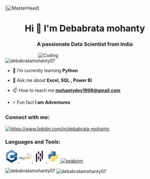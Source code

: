 #
[![MasterHead](https://res.cloudinary.com/practicaldev/image/fetch/s--O3hycoaa--/c_limit%2Cf_auto%2Cfl_progressive%2Cq_66%2Cw_800/https://dev-to-uploads.s3.amazonaws.com/uploads/articles/j8wo9f1mou6g5469671h.gif)]
<h1 align="center">Hi 👋 I'm Debabrata mohanty</h1>
<h3 align="center">A passionate Data Scientist from India</h3>
<img align="right" alt="Coding" width="400" src="https://cdn.dribbble.com/users/1162077/screenshots/3848914/programmer.gif">

<p align="left"> <img src="https://komarev.com/ghpvc/?username=debabratamohanty07&label=Profile%20views&color=0e75b6&style=flat" alt="debabratamohanty07" /> </p>

- 🌱 I’m currently learning **Python**

- 💬 Ask me about **Excel, SQL , Power BI**

- 📫 How to reach me **mohantydev1998@gmail.com**

- ⚡ Fun fact **I am Adventures**

<h3 align="left">Connect with me:</h3>
<p align="left">
<a href= " https://linkedin.com/in/https://www.linkdin.com/in/debabrata-mohanty" target="blank"><img align="center" src="https://raw.githubusercontent.com/rahuldkjain/github-profile-readme-generator/master/src/images/icons/Social/linked-in-alt.svg" alt="https://www.linkdin.com/in/debabrata-mohanty" height="30" width="40" /></a>
</p>

<h3 align="left">Languages and Tools:</h3>
<p align="left"> <a href="https://www.w3schools.com/cpp/" target="_blank" rel="noreferrer"> <img src="https://raw.githubusercontent.com/devicons/devicon/master/icons/cplusplus/cplusplus-original.svg" alt="cplusplus" width="40" height="40"/> </a> <a href="https://www.mysql.com/" target="_blank" rel="noreferrer"> <img src="https://raw.githubusercontent.com/devicons/devicon/master/icons/mysql/mysql-original-wordmark.svg" alt="mysql" width="40" height="40"/> </a> <a href="https://pandas.pydata.org/" target="_blank" rel="noreferrer"> <img src="https://raw.githubusercontent.com/devicons/devicon/2ae2a900d2f041da66e950e4d48052658d850630/icons/pandas/pandas-original.svg" alt="pandas" width="40" height="40"/> </a> <a href="https://www.python.org" target="_blank" rel="noreferrer"> <img src="https://raw.githubusercontent.com/devicons/devicon/master/icons/python/python-original.svg" alt="python" width="40" height="40"/> </a> <a href="https://seaborn.pydata.org/" target="_blank" rel="noreferrer"> <img src="https://seaborn.pydata.org/_images/logo-mark-lightbg.svg" alt="seaborn" width="40" height="40"/> </a> </p>

<p><img align="left" src="https://github-readme-stats.vercel.app/api/top-langs?username=debabratamohanty07 & show_icons=true & locale=en & layout=compact" alt="debabratamohanty07" /></p>

<p>&nbsp;<img align="center" src="https://github-readme-stats.vercel.app/api?username=debabratamohanty07&show_icons=true&locale=en" alt="debabratamohanty07" /></p>



